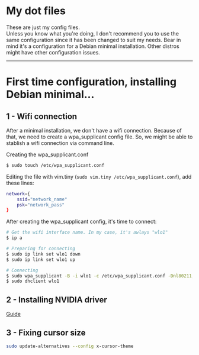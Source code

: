 # My dot files

These are just my config files.  
Unless you know what you're doing, I don't recommend you to use the same configuration since it has been changed to suit my needs.
Bear in mind it's a configuration for a Debian minimal installation. Other distros might have other configuration issues.

---

# First time configuration, installing Debian minimal...

## 1 - Wifi connection

After a minimal installation, we don't have a wifi connection. Because of that, we need to create a wpa_supplicant config file. So, we might be able to stablish a wifi connection via command line.

Creating the wpa_supplicant.conf

```bash
$ sudo touch /etc/wpa_supplicant.conf
```

Editing the file with vim.tiny (`sudo vim.tiny /etc/wpa_supplicant.conf`), add these lines: 

```bash
network={
    ssid="network_name"
    psk="network_pass"
}
```
After creating the wpa_supplicant config, it's time to connect:

```bash
# Get the wifi interface name. In my case, it's awlays "wlo1"
$ ip a

# Preparing for connecting
$ sudo ip link set wlo1 down
$ sudo ip link set wlo1 up

# Connecting
$ sudo wpa_supplicant -B -i wlo1 -c /etc/wpa_supplicant.conf -Dnl80211,wext
$ sudo dhclient wlo1
```

## 2 - Installing NVIDIA driver

[Guide](https://www.if-not-true-then-false.com/2021/debian-ubuntu-linux-mint-nvidia-guide/)

## 3 - Fixing cursor size

```bash
sudo update-alternatives --config x-cursor-theme
```

